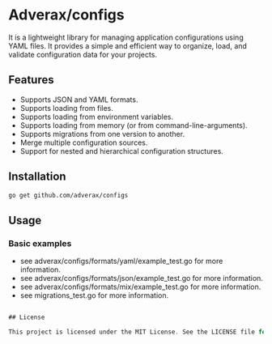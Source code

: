 # Adverax/configs

It is a lightweight library for managing application configurations using YAML files. It provides a simple and efficient way to organize, load, and validate configuration data for your projects.

## Features
- Supports JSON and YAML formats.
- Supports loading from files.
- Supports loading from environment variables.
- Supports loading from memory (or from command-line-arguments).
- Supports migrations from one version to another.
- Merge multiple configuration sources.
- Support for nested and hierarchical configuration structures.

## Installation

```bash
go get github.com/adverax/configs
```

## Usage

### Basic examples
- see adverax/configs/formats/yaml/example_test.go for more information.
- see adverax/configs/formats/json/example_test.go for more information.
- see adverax/configs/formats/mix/example_test.go for more information.
- see migrations_test.go for more information.

```go

## License

This project is licensed under the MIT License. See the LICENSE file for details.
